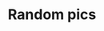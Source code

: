 ---
title: "Random pics"
draft: false
image : "images/gallery/group/group-5.JPG"
bg_image: "images/page-title.jpg"
category: "Random pics"
---